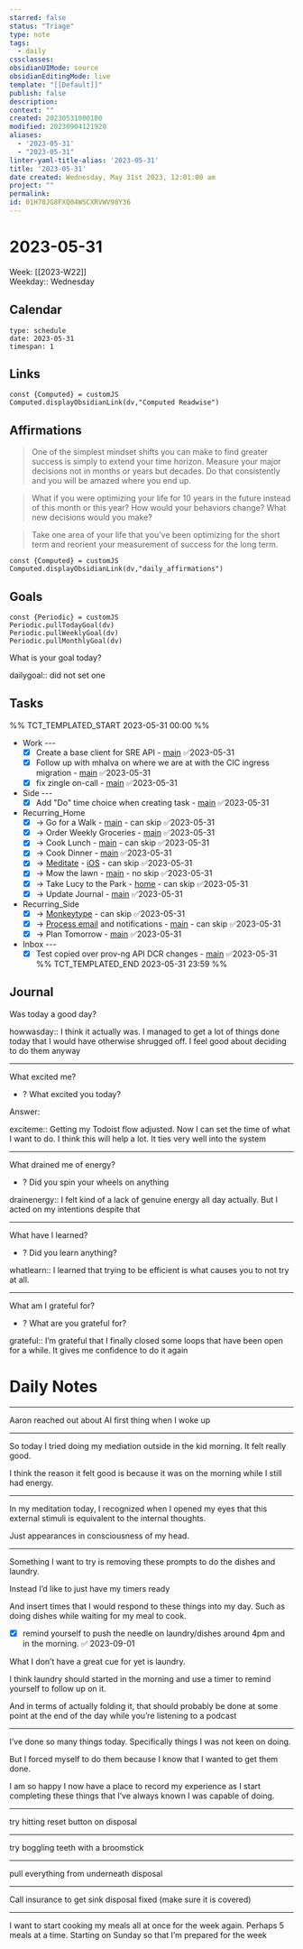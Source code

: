 ```yaml
---
starred: false
status: "Triage"
type: note
tags:
  - daily
cssclasses: 
obsidianUIMode: source
obsidianEditingMode: live
template: "[[Default]]"
publish: false
description: 
context: ""
created: 20230531000100
modified: 20230904121920
aliases:
  - '2023-05-31'
  - "2023-05-31"
linter-yaml-title-alias: '2023-05-31'
title: '2023-05-31'
date created: Wednesday, May 31st 2023, 12:01:00 am
project: ""
permalink: 
id: 01H70JG8FXQ04WSCXRVWV98Y36
---
```


# 2023-05-31

Week: [[2023-W22]]  
Weekday:: Wednesday

## Calendar

```gEvent
type: schedule
date: 2023-05-31
timespan: 1
```

## Links

```dataviewjs
const {Computed} = customJS
Computed.displayObsidianLink(dv,"Computed Readwise")
```

## Affirmations

> One of the simplest mindset shifts you can make to find greater success is simply to extend your time horizon. Measure your major decisions not in months or years but decades. Do that consistently and you will be amazed where you end up.

> What if you were optimizing your life for 10 years in the future instead of this month or this year? How would your behaviors change? What new decisions would you make?

> Take one area of your life that you’ve been optimizing for the short term and reorient your measurement of success for the long term.

```dataviewjs
const {Computed} = customJS
Computed.displayObsidianLink(dv,"daily_affirmations")
```

## Goals

```dataviewjs
const {Periodic} = customJS
Periodic.pullTodayGoal(dv)
Periodic.pullWeeklyGoal(dv)
Periodic.pullMonthlyGoal(dv)
```

What is your goal today?

dailygoal:: did not set one

## Tasks

%% TCT_TEMPLATED_START 2023-05-31 00:00 %%
* Work ---
    - [x] Create a base client for SRE API - [main](drafts://x-callback-url/runAction?text=50d35f97-ff9a-4259-b373-2eb4790cfc13,6846703472&action=Write%20to%20Obsidian%20File) ✅2023-05-31
    - [x] Follow up with mhalva on where we are at with the CIC ingress migration - [main](drafts://x-callback-url/runAction?text=601c963f-84e9-4d9b-8179-200d7000e4e8,6880405075&action=Write%20to%20Obsidian%20File) ✅2023-05-31
    - [x] fix zingle on-call - [main](drafts://x-callback-url/runAction?text=d94c4051-d92a-4f6c-bcd6-f4bf06a2c3d0,6888043086&action=Write%20to%20Obsidian%20File) ✅2023-05-31
* Side ---
    - [x] Add "Do" time choice when creating task - [main](drafts://x-callback-url/runAction?text=3e471efd-3c94-4493-8b78-75a903940403,6907767382&action=Write%20to%20Obsidian%20File) ✅2023-05-31
* Recurring_Home
    - [x] -> Go for a Walk - [main](drafts://x-callback-url/runAction?text=76a53207-9fd6-4448-bcfc-c318c4733c29,6823693564&action=Write%20to%20Obsidian%20File) - can skip ✅2023-05-31
    - [x] -> Order Weekly Groceries - [main](drafts://x-callback-url/runAction?text=090f2887-d87b-422c-9e91-adf42f0bd694,6855668113&action=Write%20to%20Obsidian%20File) ✅2023-05-31
    - [x] -> Cook Lunch - [main](drafts://x-callback-url/runAction?text=c45e7602-8c9f-44f9-af5c-5f19e2e7793f,6826736524&action=Write%20to%20Obsidian%20File) - can skip ✅2023-05-31
    - [x] -> Cook Dinner - [main](drafts://x-callback-url/runAction?text=8ae06d21-1ddb-44e3-af0b-ce3a62bbcd24,6868029464&action=Write%20to%20Obsidian%20File) ✅2023-05-31
    - [x] -> [Meditate](https://app.wakingup.com/) - [iOS](wakingup://) - can skip ✅2023-05-31
    - [x] -> Mow the lawn - [main](drafts://x-callback-url/runAction?text=b025bdaa-247f-4943-8d64-7fd9735e84b1,6819504525&action=Write%20to%20Obsidian%20File) - no skip ✅2023-05-31
    - [x] -> Take Lucy to the Park - [home](drafts://x-callback-url/runAction?text=5bfd1ef3-4de1-450f-b4ec-e409ccb53dfb,6844624710&action=Write%20to%20Obsidian%20File) - can skip ✅2023-05-31
    - [x] -> Update Journal - [main](drafts://x-callback-url/runAction?text=54fdddbe-1a7e-4b28-83d2-4697432b547e,6919600410&action=Write%20to%20Obsidian%20File) ✅2023-05-31
* Recurring_Side
    - [x] -> [Monkeytype](https://monkeytype.com/) - can skip ✅2023-05-31
    - [x] -> [Process email](readdle-spark://) and notifications - [main](drafts://x-callback-url/runAction?text=81b8230d-6d0e-4f76-b7e2-48d70d32562b,6855046874&action=Write%20to%20Obsidian%20File) - can skip ✅2023-05-31
    - [x] -> Plan Tomorrow - [main](drafts://x-callback-url/runAction?text=dc45e82d-17c0-4df6-b25f-bb641dad90b4,6877995356&action=Write%20to%20Obsidian%20File) ✅2023-05-31
* Inbox ---
    - [x] Test copied over prov-ng API DCR changes - [main](drafts://x-callback-url/runAction?text=06f3317c-1429-4cee-a8d4-9418659d8963,6927052305&action=Write%20to%20Obsidian%20File) ✅2023-05-31  
%% TCT_TEMPLATED_END 2023-05-31 23:59 %%

## Journal

Was today a good day?

howwasday:: I think it actually was. I managed to get a lot of things done today that I would have otherwise shrugged off. I feel good about deciding to do them anyway

---

What excited me?

* ? What excited you today?

Answer:

exciteme:: Getting my Todoist flow adjusted. Now I can set the time of what I want to do. I think this will help a lot. It ties very well into the system

---

What drained me of energy?

* ? Did you spin your wheels on anything

drainenergy:: I felt kind of a lack of genuine energy all day actually. But I acted on my intentions despite that

---

What have I learned?

* ? Did you learn anything?

whatlearn:: I learned that trying to be efficient is what causes you to not try at all.

---

What am I grateful for?

* ? What are you grateful for?

grateful:: I’m grateful that I finally closed some loops that have been open for a while. It gives me confidence to do it again

# Daily Notes


---

Aaron reached out about AI first thing when I woke up

---

So today I tried doing my mediation outside in the kid morning. It felt really good.

I think the reason it felt good is because it was on the morning while I still had energy.

---

In my meditation today, I recognized when I opened my eyes that this external stimuli is equivalent to the internal thoughts.

Just appearances in consciousness of my head.

---

Something I want to try is removing these prompts to do the dishes and laundry.

Instead I’d like to just have my timers ready

And insert times that I would respond to these things into my day. Such as doing dishes while waiting for my meal to cook.
- [x] remind yourself to push the needle on laundry/dishes around 4pm and in the morning. ✅ 2023-09-01

What I don’t have a great cue for yet is laundry.

I think laundry should started in the morning and use a timer to remind yourself to follow up on it.

And in terms of actually folding it, that should probably be done at some point at the end of the day while you’re listening to a podcast

---

I’ve done so many things today. Specifically things I was not keen on doing.

But I forced myself to do them because I know that I wanted to get them done.

I am so happy I now have a place to record my experience as I start completing these things that I’ve always known I was capable of doing.

---

try hitting reset button on disposal

---

try boggling teeth with a broomstick

---

pull everything from underneath disposal

---

Call insurance to get sink disposal fixed (make sure it is covered)

---

I want to start cooking my meals all at once for the week again. Perhaps 5 meals at a time. Starting on Sunday so that I’m prepared for the week
